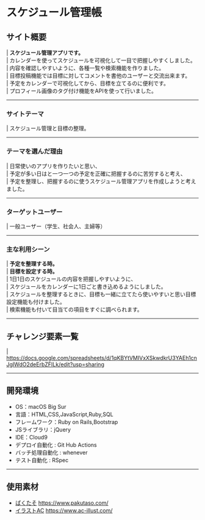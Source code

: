 # スケジュール管理帳



## サイト概要
|  **スケジュール管理アプリです。**</br>
|  カレンダーを使ってスケジュールを可視化して一目で把握しやすくしました。</br>
|  内容を確認しやすいように、各種一覧や検索機能を作りました。</br>
|  目標投稿機能では目標に対してコメントを書他のユーザーと交流出来ます。</br>
|  予定をカレンダーで可視化してから、目標を立てるのに便利です。</br>
|  プロフィール画像のタグ付け機能をAPIを使って行いました。

---

### サイトテーマ
|  スケジュール管理と目標の整理。

---

### テーマを選んだ理由
|  日常使いのアプリを作りたいと思い、</br>
|  予定が多い日はと一つ一つの予定を正確に把握するのに苦労すると考え、</br>
|  予定を整理し、把握するのに使うスケジュール管理アプリを作成しようと考えました。

---

### ターゲットユーザー
|  一般ユーザー（学生、社会人、主婦等）

---

### 主な利用シーン
|  **予定を整理する時。**</br>
|  **目標を設定する時。**</br>
|  1日1日のスケジュールの内容を把握しやすいように、</br>
|  スケジュールをカレンダーに1日ごと書き込めるようにしました。</br>
|  スケジュールを整理するときに、目標も一緒に立てたら使いやすいと思い目標設定機能も付けました。</br>
|  検索機能も付いて目当ての項目をすぐに調べられます。

---

## チャレンジ要素一覧
|  https://docs.google.com/spreadsheets/d/1qKBYtVMIVxXSkwdkrU3YAEh1cnJgIWdO2deErbZFILk/edit?usp=sharing

---

## 開発環境
- OS：macOS Big Sur
- 言語：HTML,CSS,JavaScript,Ruby,SQL
- フレームワーク：Ruby on Rails,Bootstrap
- JSライブラリ：jQuery
- IDE：Cloud9
- デプロイ自動化 : Git Hub Actions
- バッチ処理自動化 : whenever
- テスト自動化 : RSpec

---

## 使用素材
- [ぱくたそ](https://www.pakutaso.com/) https://www.pakutaso.com/
- [イラストAC](https://www.ac-illust.com/) https://www.ac-illust.com/